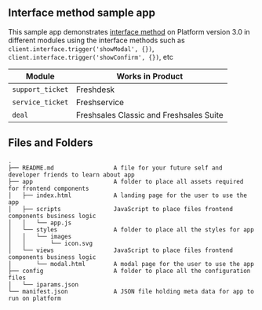 ## Interface method sample app

This sample app demonstrates [interface method](https://developers.freshworks.com/docs/app-sdk/v3.0/support_ticket/front-end-apps/interface-methods/) on Platform version 3.0 in different modules using the interface methods such as `client.interface.trigger('showModal', {})`, `client.interface.trigger('showConfirm', {})`, etc

| Module | Works in Product |
| ----- | ------- |
| `support_ticket` | Freshdesk |
| `service_ticket` | Freshservice |
| `deal` | Freshsales Classic and Freshsales Suite |

## Files and Folders
    .
    ├── README.md                 A file for your future self and developer friends to learn about app
    ├── app                       A folder to place all assets required for frontend components
    │   ├── index.html            A landing page for the user to use the app
    │   ├── scripts               JavaScript to place files frontend components business logic
    │   │   └── app.js
    │   └── styles                A folder to place all the styles for app
    │   │   └── images
    │   │       └── icon.svg
    │   └── views                 JavaScript to place files frontend components business logic
    │       └── modal.html        A modal page for the user to use the app
    ├── config                    A folder to place all the configuration files
    │   └── iparams.json
    └── manifest.json             A JSON file holding meta data for app to run on platform